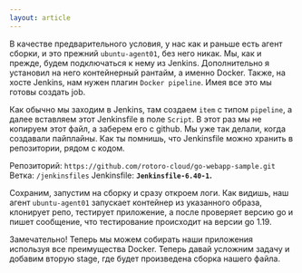```yaml
---
layout: article
---
```

В качестве предварительного условия, у нас как и раньше есть агент сборки, и это прежний `ubuntu-agent01`, без него никак. Мы, как и прежде, будем подключаться к нему из Jenkins. Дополнительно я установил на него контейнерный рантайм, а именно Docker. Также, на хосте Jenkins, нам нужен плагин `Docker pipeline`. Имея все это мы готовы создать job. 

Как обычно мы заходим в Jenkins, там создаем `item` с типом `pipeline`, а далее вставляем этот Jenkinsfile в поле `Script`. В этот раз мы не копируем этот файл, а заберем его с github. Мы уже так делали, когда создавали пайплайны. Как ты помнишь, что Jenkinsfile можно хранить в репозитории, рядом с кодом.

Репозиторий: `https://github.com/rotoro-cloud/go-webapp-sample.git`
Ветка: `/jenkinsfiles`
Jenkinsfile: **`Jenkinsfile-6.40-1`.**

Сохраним, запустим на сборку и сразу откроем логи. Как видишь, наш агент `ubuntu-agent01` запускает контейнер из указанного образа, клонирует репо, тестирует приложение, а после проверяет версию go и пишет сообщение, что тестирование происходит на версии go 1.19. 

Замечательно! Теперь мы можем собирать наши приложения используя все преимущества Docker. Теперь давай усложним задачу и добавим вторую stage, где будет произведена сборка нашего файла.

